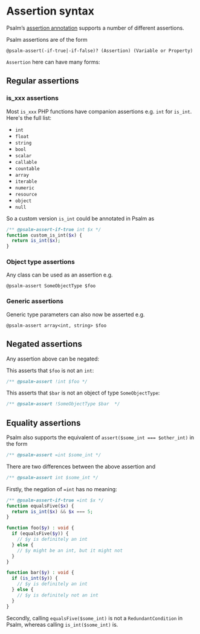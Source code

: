 # Assertion syntax

Psalm’s [assertion annotation](adding_assertions.md) supports a number of different assertions.

Psalm assertions are of the form

`@psalm-assert(-if-true|-if-false)? (Assertion) (Variable or Property)`

`Assertion` here can have many forms:

## Regular assertions

### is_xxx assertions

Most `is_xxx` PHP functions have companion assertions e.g. `int` for `is_int`. Here's the full list:

- `int`
- `float`
- `string`
- `bool`
- `scalar`
- `callable`
- `countable`
- `array`
- `iterable`
- `numeric`
- `resource`
- `object`
- `null`

So a custom version `is_int` could be annotated in Psalm as

```php
/** @psalm-assert-if-true int $x */
function custom_is_int($x) {
  return is_int($x);
}
```

### Object type assertions

Any class can be used as an assertion e.g.

`@psalm-assert SomeObjectType $foo`

### Generic assertions

Generic type parameters can also now be asserted e.g.

`@psalm-assert array<int, string> $foo`

## Negated assertions

Any assertion above can be negated:

This asserts that `$foo` is not an `int`:

```php
/** @psalm-assert !int $foo */
```

This asserts that `$bar` is not an object of type `SomeObjectType`:
```php
/** @psalm-assert !SomeObjectType $bar  */
```

## Equality assertions

Psalm also supports the equivalent of `assert($some_int === $other_int)` in the form
```php
/** @psalm-assert =int $some_int */
```

There are two differences between the above assertion and 

```php
/** @psalm-assert int $some_int */
```

Firstly, the negation of `=int` has no meaning:

```php
/** @psalm-assert-if-true =int $x */
function equalsFive($x) {
  return is_int($x) && $x === 5;
}

function foo($y) : void {
  if (equalsFive($y)) {
    // $y is definitely an int
  } else {
    // $y might be an int, but it might not
  }
}

function bar($y) : void {
  if (is_int($y)) {
    // $y is definitely an int
  } else {
    // $y is definitely not an int
  }
}
```

Secondly, calling `equalsFive($some_int)` is not a `RedundantCondition` in Psalm, whereas calling `is_int($some_int)` is.


